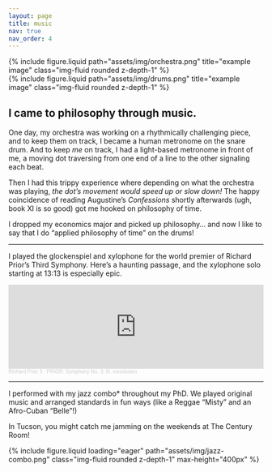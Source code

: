 ```yaml
---
layout: page
title: music
nav: true
nav_order: 4
---
```




<div class="row justify-content-sm-center">
    <div class="col-sm-8 mt-3 mt-md-0">
        {% include figure.liquid
            path="assets/img/orchestra.png"
            title="example image"
            class="img-fluid rounded z-depth-1"
            %}
    </div>
    <div class="col-sm-4 mt-3 mt-md-0">
        {% include figure.liquid
            path="assets/img/drums.png"
            title="example image"
            class="img-fluid rounded z-depth-1"
            %}
    </div>
</div>




## I came to philosophy through music.

One day, my orchestra was working on a rhythmically challenging piece, and to keep them on track, I became a human metronome on the snare drum. And to keep *me* on track, I had a light-based metronome in front of me, a moving dot traversing from one end of a line to the other signaling each beat.

Then I had this trippy experience where depending on what the orchestra was playing, *the dot’s movement would speed up or slow down!*  The happy coincidence of reading Augustine’s *Confessions* shortly afterwards (ugh, book XI is so good) got me hooked on philosophy of time.

I dropped my economics major and picked up philosophy… and now I like to say that I do “applied philosophy of time” on the drums!

---

I played the glockenspiel and xylophone for the world premier of Richard Prior’s Third Symphony. Here’s a haunting passage, and the xylophone solo starting at 13:13 is especially epic.

<iframe width="100%" height="166" scrolling="no" frameborder="no" allow="autoplay" src="https://w.soundcloud.com/player/?url=https%3A//api.soundcloud.com/tracks/1420086484&color=%23ff5500&auto_play=false&hide_related=false&show_comments=true&show_user=true&show_reposts=false&show_teaser=true"></iframe><div style="font-size: 10px; color: #cccccc;line-break: anywhere;word-break: normal;overflow: hidden;white-space: nowrap;text-overflow: ellipsis; font-family: Interstate,Lucida Grande,Lucida Sans Unicode,Lucida Sans,Garuda,Verdana,Tahoma,sans-serif;font-weight: 100;"><a href="https://soundcloud.com/richard-prior-3" title="Richard Prior 3" target="_blank" style="color: #cccccc; text-decoration: none;">Richard Prior 3</a> · <a href="https://soundcloud.com/richard-prior-3/prior-symphony-no-3-iii-conclusion" title="PRIOR: Symphony No. 3: III. conclusion" target="_blank" style="color: #cccccc; text-decoration: none;">PRIOR: Symphony No. 3: III. conclusion</a></div>

---

I performed with my jazz combo* throughout my PhD. We played original music and arranged standards in fun ways (like a Reggae “Misty” and an Afro-Cuban “Belle”!)

In Tucson, you might catch me jamming on the weekends at The Century Room!

<div class="row">
    <div class="col-sm mt-3 mt-md-0 d-flex justify-content-center" style="height: 100%;">
        {% include figure.liquid
            loading="eager"
            path="assets/img/jazz-combo.png"
            class="img-fluid rounded z-depth-1"
            max-height="400px"
            %}
    </div>
</div>








<div class="row mt-3">
    <div class="col-sm mt-3 mt-md-0">
        <iframe width="100%" height="200" scrolling="no" frameborder="no" allow="autoplay" src="https://w.soundcloud.com/player/?url=https%3A//api.soundcloud.com/tracks/671429753&color=%23ff5500&auto_play=false&hide_related=false&show_comments=true&show_user=true&show_reposts=false&show_teaser=true&visual=true"></iframe><div style="font-size: 10px; color: #cccccc;line-break: anywhere;word-break: normal;overflow: hidden;white-space: nowrap;text-overflow: ellipsis; font-family: Interstate,Lucida Grande,Lucida Sans Unicode,Lucida Sans,Garuda,Verdana,Tahoma,sans-serif;font-weight: 100;"><a href="https://soundcloud.com/user-110549948" title="hannahhkim" target="_blank" style="color: #cccccc; text-decoration: none;">hannahhkim</a> · <a href="https://soundcloud.com/user-110549948/bell-afro-cuban-arrangement-spring-2016" title="&quot;Belle&quot;, Afro-Cuban arrangement, Spring 2016" target="_blank" style="color: #cccccc; text-decoration: none;">&quot;Belle&quot;, Afro-Cuban arrangement, Spring 2016</a></div>
       <iframe width="100%" height="200" scrolling="no" frameborder="no" allow="autoplay" src="https://w.soundcloud.com/player/?url=https%3A//api.soundcloud.com/tracks/671431481&color=%23ff5500&auto_play=false&hide_related=false&show_comments=true&show_user=true&show_reposts=false&show_teaser=true&visual=true"></iframe><div style="font-size: 10px; color: #cccccc;line-break: anywhere;word-break: normal;overflow: hidden;white-space: nowrap;text-overflow: ellipsis; font-family: Interstate,Lucida Grande,Lucida Sans Unicode,Lucida Sans,Garuda,Verdana,Tahoma,sans-serif;font-weight: 100;"><a href="https://soundcloud.com/user-110549948" title="hannahhkim" target="_blank" style="color: #cccccc; text-decoration: none;">hannahhkim</a> · <a href="https://soundcloud.com/user-110549948/love-for-sale-spring-2018" title="&quot;Love for Sale&quot;, Spring 2018" target="_blank" style="color: #cccccc; text-decoration: none;">&quot;Love for Sale&quot;, Spring 2018</a></div>
    </div>
    <div class="col-sm mt-3 mt-md-0">
        <iframe width="100%" height="200" scrolling="no" frameborder="no" allow="autoplay" src="https://w.soundcloud.com/player/?url=https%3A//api.soundcloud.com/tracks/671431295&color=%23ff5500&auto_play=false&hide_related=false&show_comments=true&show_user=true&show_reposts=false&show_teaser=true&visual=true"></iframe><div style="font-size: 10px; color: #cccccc;line-break: anywhere;word-break: normal;overflow: hidden;white-space: nowrap;text-overflow: ellipsis; font-family: Interstate,Lucida Grande,Lucida Sans Unicode,Lucida Sans,Garuda,Verdana,Tahoma,sans-serif;font-weight: 100;"><a href="https://soundcloud.com/user-110549948" title="hannahhkim" target="_blank" style="color: #cccccc; text-decoration: none;">hannahhkim</a> · <a href="https://soundcloud.com/user-110549948/all-of-you-fall-17" title="&quot;All of You&quot;, Fall 17" target="_blank" style="color: #cccccc; text-decoration: none;">&quot;All of You&quot;, Fall 17</a></div>
        <iframe width="100%" height="200" scrolling="no" frameborder="no" allow="autoplay" src="https://w.soundcloud.com/player/?url=https%3A//api.soundcloud.com/tracks/671431664&color=%23ff5500&auto_play=false&hide_related=false&show_comments=true&show_user=true&show_reposts=false&show_teaser=true&visual=true"></iframe><div style="font-size: 10px; color: #cccccc;line-break: anywhere;word-break: normal;overflow: hidden;white-space: nowrap;text-overflow: ellipsis; font-family: Interstate,Lucida Grande,Lucida Sans Unicode,Lucida Sans,Garuda,Verdana,Tahoma,sans-serif;font-weight: 100;"><a href="https://soundcloud.com/user-110549948" title="hannahhkim" target="_blank" style="color: #cccccc; text-decoration: none;">hannahhkim</a> · <a href="https://soundcloud.com/user-110549948/deluge-winter-2018" title="&quot;Deluge,&quot; Winter 2018" target="_blank" style="color: #cccccc; text-decoration: none;">&quot;Deluge,&quot; Winter 2018</a></div>
    </div>
</div>

**Thanks to “Confused Goose and the Rage Guys”  (Diana Rypkema, Quinten Stedman, Sarah Woodward, and Geoff McConohy) for the recordings, permission, and memories.*
